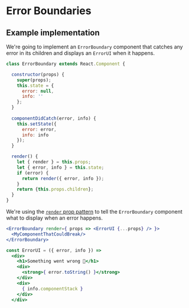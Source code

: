 # Error Boundaries

## Example implementation

We're going to implement an `ErrorBoundary` component that catches any error in its children and displays an `ErrorUI` when it happens.

```jsx
class ErrorBoundary extends React.Component {

  constructor(props) {
    super(props);
    this.state = {
      error: null,
      info: ''
    };
  }
  
  componentDidCatch(error, info) {
    this.setState({
      error: error,
      info: info
    });
  }

  render() {
    let { render } = this.props;
    let { error, info } = this.state;
    if (error) {
      return render({ error, info });
    }
    return {this.props.children};
  }
}
```

We're using the [`render` prop pattern](./render-prop-pattern.md) to tell the `ErrorBoundary` component what to display when an error happens.

```jsx
<ErrorBoundary render={ props => <ErrorUI {...props} /> }>
  <MyComponentThatCouldBreak/>
</ErrorBoundary>
```

```jsx
const ErrorUI = ({ error, info }) => 
  <div>
    <h1>Something went wrong 🙊</h1>
    <div>
      <strong>{ error.toString() }</strong>
    </div>
    <div>
      { info.componentStack }
    </div>
  </div>
```